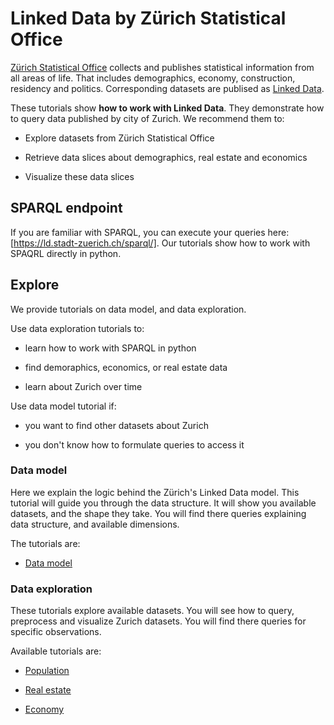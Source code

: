 # Linked Data by Zürich Statistical Office

[Zürich Statistical Office](https://www.stadt-zuerich.ch/prd/en/index/statistik.html) collects and publishes statistical information from all areas of life. That includes demographics, economy, construction, residency and politics. Corresponding datasets are publised as [Linked Data](https://en.wikipedia.org/wiki/Linked_data).

These tutorials show **how to work with Linked Data**. They demonstrate how to query data published by city of Zurich.
We recommend them to:

* Explore datasets from Zürich Statistical Office

* Retrieve data slices about demographics, real estate and economics

* Visualize these data slices

## SPARQL endpoint

If you are familiar with SPARQL, you can execute your queries here: [https://ld.stadt-zuerich.ch/sparql/].
Our tutorials show how to work with SPAQRL directly in python.

## Explore

We provide tutorials on data model, and data exploration.

Use data exploration tutorials to:

* learn how to work with SPARQL in python

* find demoraphics, economics, or real estate data

* learn about Zurich over time

Use data model tutorial if:

* you want to find other datasets about Zurich

* you don't know how to formulate queries to access it

### Data model

Here we explain the logic behind the Zürich's Linked Data model. This tutorial will guide you through the data structure. It will show you available datasets, and the shape they take. You will find there queries explaining data structure, and available dimensions.

The tutorials are:

* [Data model](data_model.html)


### Data exploration

These tutorials explore available datasets. You will see how to query, preprocess and visualize Zurich datasets. You will find there queries for specific observations.

Available tutorials are:

* [Population](population.html)

* [Real estate](real_estate.html)

* [Economy](economy.html)
